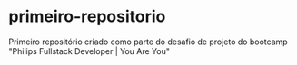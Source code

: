 # primeiro-repositorio
Primeiro repositório criado como parte do desafio de projeto do bootcamp "Philips Fullstack Developer | You Are You"
